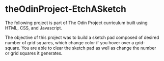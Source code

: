 # theOdinProject-EtchASketch
The following project is part of The Odin Project curriculum built using HTML, CSS, and Javascript.

The objective of this project was to build a sketch pad composed of desired number of grid squares, which change color if you hover
over a grid-square. You are able to clear the sketch pad as well as change the number or grid squares it generates.